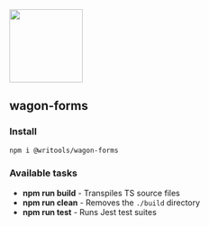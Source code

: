 <img src="https://assets.writools.ca/github/wagon-js.png" width="130"/>

## wagon-forms

### Install
```sh
npm i @writools/wagon-forms
```
### Available tasks

- **npm run build** - Transpiles TS source files
- **npm run clean** - Removes the `./build` directory
- **npm run test** - Runs Jest test suites

